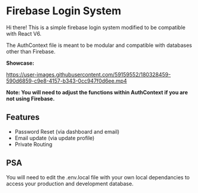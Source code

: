 # Firebase Login System

Hi there! This is a simple firebase login system modified to be compatible with React V6. 

The AuthContext file is meant to be modular and compatible with databases other than Firebase.  

**Showcase:**

https://user-images.githubusercontent.com/59159552/180328459-590d6859-c9e8-4157-b343-0cc947f0d6ee.mp4

**Note: You will need to adjust the functions within AuthContext if you are not using Firebase.**

## Features

- Password Reset (via dashboard and email)
- Email update (via update profile)
- Private Routing 

## PSA

You will need to edit the .env.local file with your own local dependancies to access your production and development database. 

